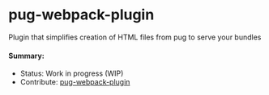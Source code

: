 # pug-webpack-plugin

Plugin that simplifies creation of HTML files from pug to serve your bundles

#### Summary:
- Status: Work in progress (WIP)
- Contribute: [pug-webpack-plugin](https://github.com/humayunkabir/pug-webpack-plugin)